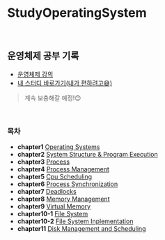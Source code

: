 # StudyOperatingSystem

<br>

## 운영체제 공부 기록
- [운영체제 강의](http://www.kocw.or.kr/home/cview.do?mty=p&kemId=1046323)
- [내 스터디 바로가기(내가 편하려고😅)](https://github.com/DewPeaceTigers/OSStudy)
> 계속 보충해갈 예정!😊

<br>

### 목차
- **chapter1** [Operating Systems](/chapter01/Introduction_to_Operating_Systems.md)
- **chapter2** [System Structure & Program Execution](/chapter02/System_Structure&Program_Execution.md)
- **chapter3** [Process](/chapter03/Process.md)
- **chapter4** [Process Management](/chapter04/Process_Management.md)
- **chapter5** [Cpu Scheduling](/chapter05/Cpu_Scheduling.md)
- **chapter6** [Process Synchronization](/chapter06/Process_Synchronization.md)
- **chapter7** [Deadlocks](/chapter07/Deadlocks.md)
- **chapter8** [Memory Management](/chapter08/Memory_Management.md)
- **chapter9** [Virtual Memory](/chapter09/Virtual_Memory.md)
- **chapter10-1** [File System](/chapter10/File_System.md)
- **chapter10-2** [File System Inplementation](/chapter10/File_System_Implementations.md)
- **chapter11** [Disk Management and Scheduling](/chapter11/Disk_Management_and_Scheduling.md)

